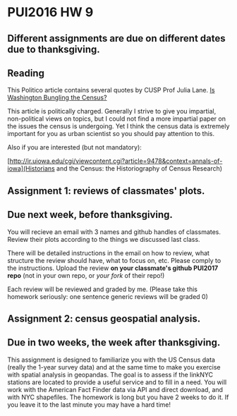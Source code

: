 # PUI2016 HW 9

## Different assignments are due on different dates due to thanksgiving. 

## Reading

This Politico article contains several quotes by CUSP Prof Julia Lane. 
[Is Washington Bungling the Census?](https://www.politico.com/agenda/story/2017/10/11/federal-data-collection-in-crisis-000537)

This article is politically charged. Generally I strive to give you impartial, non-political views on topics, but I could not find a more impartial paper on the issues the census is undergoing. Yet I think the census data is extremely important for you as urban scientist so you should pay attention to this.

Also if you are interested (but not mandatory):

[http://ir.uiowa.edu/cgi/viewcontent.cgi?article=9478&context=annals-of-iowa](Historians and the Census: the Historiography of
Census Research)



## Assignment 1: reviews of classmates' plots. 
## Due next week, before thanksgiving.

You will recieve an email with 3 names and github handles of classmates. Review their plots according to the things we discussed last class. 

There will be detailed instructions in the email on how to review, what structure the review should have, what to focus on, etc. Please comply to the instructions. 
Upload the review **on your classmate's github PUI2017 repo** (not in your own repo, or _your fork_ of their repo!)

Each review will be reviewed and graded by me. (Please take this homework seriously: one sentence generic reviews will be graded 0)

## Assignment 2: census geospatial analysis. 
## Due in two weeks, the week after thanksgiving. 

This assignment is designed to familiarize you with the US Census data (really the 1-year survey data) and at the same time to make you exercise with spatial analysis in geopandas.
The goal is to assess if the linkNYC stations are located to provide a useful service and to fill in a need. You will work with the American Fact Finder data via API and direct download, and with NYC shapefiles.
The homework is long but you have 2 weeks to do it. If you leave it to the last minute you may have a hard time!

